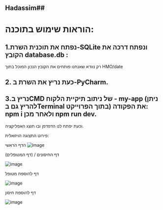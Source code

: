 ## Hadassim##
# הוראות שימוש בתוכנה:
## 1.נפתח את תוכנית השרת-SQLite ונפתח דרכה את הקובץ database.db    :

רק נוודא שאנחנו פותחים את הקובץ הנכון המוכל בתוך HMO/date

## 2. כעת נריץ את השרת ב-PyCharm.
 
## 3.נריץ בCMD של ניתוב תיקיית הלקוח - my-app (ניתן להריץ גם בTerminal בתוך הפרוייקט) את הפקודה: npm i ולאחר מכן npm run dev.

וכעת יפתח לנו הדפדפן ובו תוצג האפליקציה.

פירוט התצוגה הויזואלית:

הדף הראשי
![image](https://github.com/HadassaBagrish/Atida/assets/145606249/cdc2f5ea-cb13-4ce5-b5e7-aa7371291479)

דף החיסונים / (דף המטופלים)


![image](https://github.com/HadassaBagrish/Atida/assets/145606249/5f657e56-e8d9-4750-8ae9-10882b828767)



דף להוספת מטופל

![image](https://github.com/HadassaBagrish/Atida/assets/145606249/3323fd23-02c2-4f04-8d2c-76d472fce403)


דף להוספת חיסון


![image](https://github.com/HadassaBagrish/Atida/assets/145606249/c1e32566-9c61-4f84-aaa7-3c59a9b06fe1)


